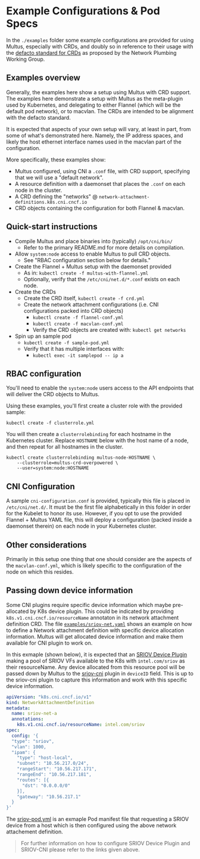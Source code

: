 # Example Configurations & Pod Specs

In the `./examples` folder some example configurations are provided for using Multus, especially with CRDs, and doubly so in reference to their usage with the [defacto standard for CRDs](https://docs.google.com/document/d/1Ny03h6IDVy_e_vmElOqR7UdTPAG_RNydhVE1Kx54kFQ/edit) as proposed by the Network Plumbing Working Group.

## Examples overview

Generally, the examples here show a setup using Multus with CRD support. The examples here demonstrate a setup with Multus as the meta-plugin used by Kubernetes, and delegating to either Flannel (which will be the default pod network), or to macvlan. The CRDs are intended to be alignment with the defacto standard.

It is expected that aspects of your own setup will vary, at least in part, from some of what's demonstrated here. Namely, the IP address spaces, and likely the host ethernet interface names used in the macvlan part of the configuration.

More specifically, these examples show:

* Multus configured, using CNI a `.conf` file, with CRD support, specifying that we will use a "default network".
* A resource definition with a daemonset that places the `.conf` on each node in the cluster.
* A CRD defining the "networks" @ `network-attachment-definitions.k8s.cni.cncf.io` 
* CRD objects containing the configuration for both Flannel & macvlan.

## Quick-start instructions

* Compile Multus and place binaries into (typically) `/opt/cni/bin/`
    - Refer to the primary README.md for more details on compilation.
* Allow `system:node` access to enable Multus to pull CRD objects.
    - See "RBAC configuration section below for details."
* Create the Flannel + Multus setup with the daemonset provided
    - As in: `kubectl create -f multus-with-flannel.yml`
    - Optionally, verify that the `/etc/cni/net.d/*.conf` exists on each node.
* Create the CRDs
    - Create the CRD itself, `kubectl create -f crd.yml`
    - Create the network attachment configurations (i.e. CNI configurations packed into CRD objects)
        + `kubectl create -f flannel-conf.yml`
        + `kubectl create -f macvlan-conf.yml`
        + Verify the CRD objects are created with: `kubectl get networks`
* Spin up an sample pod
    - `kubectl create -f sample-pod.yml`
    - Verify that it has multiple interfaces with:
        + `kubectl exec -it samplepod -- ip a`

## RBAC configuration

You'll need to enable the `system:node` users access to the API endpoints that will deliver the CRD objects to Multus. 

Using these examples, you'll first create a cluster role with the provided sample:

```
kubectl create -f clusterrole.yml
```

You will then create a `clusterrolebinding` for each hostname in the Kubernetes cluster. Replace `HOSTNAME` below with the host name of a node, and then repeat for all hostnames in the cluster.

```
kubectl create clusterrolebinding multus-node-HOSTNAME \
    --clusterrole=multus-crd-overpowered \
    --user=system:node:HOSTNAME
```

## CNI Configuration

A sample `cni-configuration.conf` is provided, typically this file is placed in `/etc/cni/net.d/`. It must be the first file alphabetically in this folder in order for the Kubelet to honor its use. However, if you opt to use the provided Flannel + Multus YAML file, this will deploy a configuration (packed inside a daemonset therein) on each node in your Kubernetes cluster.

## Other considerations

Primarily in this setup one thing that one should consider are the aspects of the `macvlan-conf.yml`, which is likely specific to the configuration of the node on which this resides.

## Passing down device information
Some CNI plugins require specific device information which maybe pre-allocated by K8s device plugin. This could be indicated by providing `k8s.v1.cni.cncf.io/resourceName` annotaton in its network attachment definition CRD. The file [`examples/sriov-net.yaml`](./sriov-net.yaml) shows an example on how to define a Network attachment definition with specific device allocation information. Multus will get allocated device information and make them available for CNI plugin to work on.

In this exmaple (shown below), it is expected that an [SRIOV Device Plugin](https://github.com/intel/sriov-network-device-plugin/) making a pool of SRIOV VFs available to the K8s with `intel.com/sriov` as their resourceName. Any device allocated from this resource pool will be passed down by Multus to the [sriov-cni](https://github.com/intel/sriov-cni/tree/dev/k8s-deviceid-model) plugin in `deviceID` field. This is up to the sriov-cni plugin to capture this information and work with this specific device information.

```yaml
apiVersion: "k8s.cni.cncf.io/v1"
kind: NetworkAttachmentDefinition
metadata:
  name: sriov-net-a
  annotations:
    k8s.v1.cni.cncf.io/resourceName: intel.com/sriov
spec:
  config: '{
  "type": "sriov",
  "vlan": 1000,
  "ipam": {
    "type": "host-local",
    "subnet": "10.56.217.0/24",
    "rangeStart": "10.56.217.171",
    "rangeEnd": "10.56.217.181",
    "routes": [{
      "dst": "0.0.0.0/0"
    }],
    "gateway": "10.56.217.1"
  }
}'
```
The [sriov-pod.yml](./sriov-pod.yml) is an exmaple Pod manifest file that requesting a SRIOV device from a host which is then configured using the above network attachement definition.

>For further information on how to configure SRIOV Device Plugin and SRIOV-CNI please refer to the links given above.
